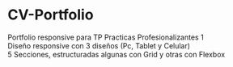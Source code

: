 ﻿# CV-Portfolio
Portfolio responsive para TP Practicas Profesionalizantes 1  
Diseño responsive con 3 diseños (Pc, Tablet y Celular)  
5 Secciones, estructuradas algunas con Grid y otras con Flexbox  


